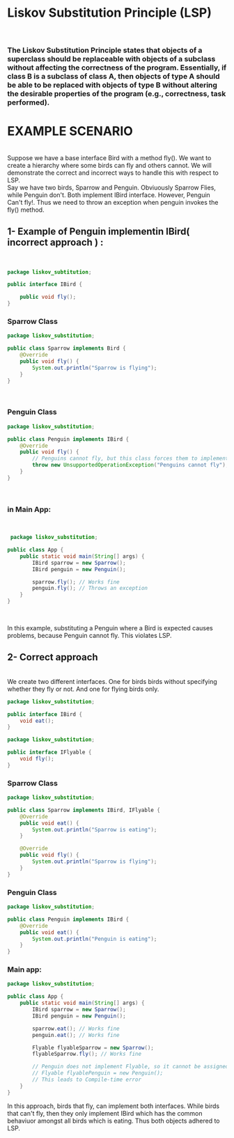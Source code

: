 # Liskov Substitution Principle (LSP)
<br/>

### The Liskov Substitution Principle states that objects of a superclass should be replaceable with objects of a subclass without affecting the correctness of the program. Essentially, if class B is a subclass of class A, then objects of type A should be able to be replaced with objects of type B without altering the desirable properties of the program (e.g., correctness, task performed).
 

# EXAMPLE SCENARIO
<br/>
Suppose we have a base interface Bird with a method fly(). 
We want to create a hierarchy where some birds can fly and others cannot.
We will demonstrate the correct and incorrect ways to handle this with respect to LSP. <br/>
Say we have two birds, Sparrow and Penguin. Obviuously Sparrow Flies, while Penguin don't.
Both implement IBird interface. However, Penguin Can't fly!. Thus we need to throw an exception when penguin invokes the fly() method.

## 1- Example of Penguin implementin IBird( incorrect approach ) : 
<br/>

```Java
package liskov_subtitution;

public interface IBird {

    public void fly();
}
```

### Sparrow Class
```Java
package liskov_substitution;

public class Sparrow implements Bird {
    @Override
    public void fly() {
        System.out.println("Sparrow is flying");
    }
}
```
<br/>

### Penguin Class
```Java
package liskov_substitution;

public class Penguin implements IBird {
    @Override
    public void fly() {
        // Penguins cannot fly, but this class forces them to implement fly
        throw new UnsupportedOperationException("Penguins cannot fly");
    }
}
```
<br/>

### in Main App:  
<br/>

```Java
 package liskov_substitution;

public class App {
    public static void main(String[] args) {
        IBird sparrow = new Sparrow();
        IBird penguin = new Penguin();

        sparrow.fly(); // Works fine
        penguin.fly(); // Throws an exception
    }
}
```
<br/>

In this example, substituting a Penguin where a Bird is expected causes problems, because Penguin cannot fly. This violates LSP.

## 2- Correct approach
<br/>
We create two different interfaces. One for birds birds without specifying whether they fly or not. And one for flying birds only.

```Java
package liskov_substitution;

public interface IBird {
    void eat();
}
```

```Java
package liskov_substitution;

public interface IFlyable {
    void fly();
}
```

### Sparrow Class

```Java
package liskov_substitution;

public class Sparrow implements IBird, IFlyable {
    @Override
    public void eat() {
        System.out.println("Sparrow is eating");
    }

    @Override
    public void fly() {
        System.out.println("Sparrow is flying");
    }
}
```

### Penguin Class
```Java
package liskov_substitution;

public class Penguin implements IBird {
    @Override
    public void eat() {
        System.out.println("Penguin is eating");
    }
}
```

### Main app:
```Java
package liskov_substitution;

public class App {
    public static void main(String[] args) {
        IBird sparrow = new Sparrow();
        IBird penguin = new Penguin();

        sparrow.eat(); // Works fine
        penguin.eat(); // Works fine

        Flyable flyableSparrow = new Sparrow();
        flyableSparrow.fly(); // Works fine

        // Penguin does not implement Flyable, so it cannot be assigned to Flyable type
        // Flyable flyablePenguin = new Penguin();
        // This leads to Compile-time error
    }
}

```

In this approach, birds that fly, can implement both interfaces. While birds that can't fly, then they only implement IBird which has the common behaviuor amongst all birds which is eating. Thus both objects adhered to LSP.

